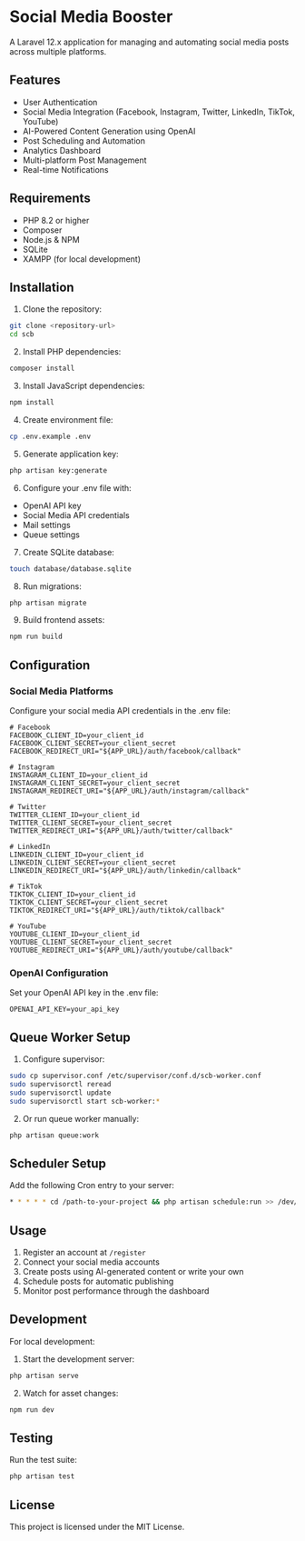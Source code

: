 # Social Media Booster

A Laravel 12.x application for managing and automating social media posts across multiple platforms.

## Features

- User Authentication
- Social Media Integration (Facebook, Instagram, Twitter, LinkedIn, TikTok, YouTube)
- AI-Powered Content Generation using OpenAI
- Post Scheduling and Automation
- Analytics Dashboard
- Multi-platform Post Management
- Real-time Notifications

## Requirements

- PHP 8.2 or higher
- Composer
- Node.js & NPM
- SQLite
- XAMPP (for local development)

## Installation

1. Clone the repository:
```bash
git clone <repository-url>
cd scb
```

2. Install PHP dependencies:
```bash
composer install
```

3. Install JavaScript dependencies:
```bash
npm install
```

4. Create environment file:
```bash
cp .env.example .env
```

5. Generate application key:
```bash
php artisan key:generate
```

6. Configure your .env file with:
- OpenAI API key
- Social Media API credentials
- Mail settings
- Queue settings

7. Create SQLite database:
```bash
touch database/database.sqlite
```

8. Run migrations:
```bash
php artisan migrate
```

9. Build frontend assets:
```bash
npm run build
```

## Configuration

### Social Media Platforms

Configure your social media API credentials in the .env file:

```env
# Facebook
FACEBOOK_CLIENT_ID=your_client_id
FACEBOOK_CLIENT_SECRET=your_client_secret
FACEBOOK_REDIRECT_URI="${APP_URL}/auth/facebook/callback"

# Instagram
INSTAGRAM_CLIENT_ID=your_client_id
INSTAGRAM_CLIENT_SECRET=your_client_secret
INSTAGRAM_REDIRECT_URI="${APP_URL}/auth/instagram/callback"

# Twitter
TWITTER_CLIENT_ID=your_client_id
TWITTER_CLIENT_SECRET=your_client_secret
TWITTER_REDIRECT_URI="${APP_URL}/auth/twitter/callback"

# LinkedIn
LINKEDIN_CLIENT_ID=your_client_id
LINKEDIN_CLIENT_SECRET=your_client_secret
LINKEDIN_REDIRECT_URI="${APP_URL}/auth/linkedin/callback"

# TikTok
TIKTOK_CLIENT_ID=your_client_id
TIKTOK_CLIENT_SECRET=your_client_secret
TIKTOK_REDIRECT_URI="${APP_URL}/auth/tiktok/callback"

# YouTube
YOUTUBE_CLIENT_ID=your_client_id
YOUTUBE_CLIENT_SECRET=your_client_secret
YOUTUBE_REDIRECT_URI="${APP_URL}/auth/youtube/callback"
```

### OpenAI Configuration

Set your OpenAI API key in the .env file:

```env
OPENAI_API_KEY=your_api_key
```

## Queue Worker Setup

1. Configure supervisor:
```bash
sudo cp supervisor.conf /etc/supervisor/conf.d/scb-worker.conf
sudo supervisorctl reread
sudo supervisorctl update
sudo supervisorctl start scb-worker:*
```

2. Or run queue worker manually:
```bash
php artisan queue:work
```

## Scheduler Setup

Add the following Cron entry to your server:

```bash
* * * * * cd /path-to-your-project && php artisan schedule:run >> /dev/null 2>&1
```

## Usage

1. Register an account at `/register`
2. Connect your social media accounts
3. Create posts using AI-generated content or write your own
4. Schedule posts for automatic publishing
5. Monitor post performance through the dashboard

## Development

For local development:

1. Start the development server:
```bash
php artisan serve
```

2. Watch for asset changes:
```bash
npm run dev
```

## Testing

Run the test suite:

```bash
php artisan test
```

## License

This project is licensed under the MIT License.
